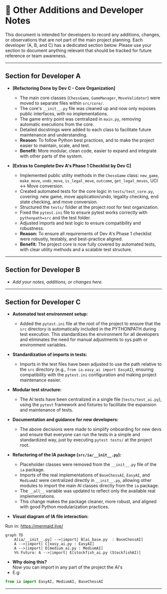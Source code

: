 # 📝 Other Additions and Developer Notes

This document is intended for developers to record any additions, changes, or observations that are not part of the main project planning. Each developer (A, B, and C) has a dedicated section below. Please use your section to document anything relevant that should be tracked for future reference or team awareness.

---

## Section for Developer A

- **[Refactoring Done by Dev C - Core Organization]**
  - The main core classes (`ChessGame`, `GameManager`, `MoveValidator`) were moved to separate files within `src/core/`.
  - The core's `__init__.py` file was cleaned up and now only exposes public interfaces, with no implementations.
  - The game entry point was centralized in `main.py`, removing automatic executions from the core.
  - Detailed docstrings were added to each class to facilitate future maintenance and understanding.
  - **Reason:** To follow Python best practices, and to make the project easier to maintain, scale, and test.
  - **Benefit:** More modular, clean code, easier to expand and integrate with other parts of the system.

- **[Extras to Complete Dev A's Phase 1 Checklist by Dev C]**
  - Implemented public utility methods in the `ChessGame` class: `new_game`, `make_move`, `undo_move`, `is_legal_move`, `outcome`, `get_legal_moves`, UCI <-> Move conversion.
  - Created automated tests for the core logic in `tests/test_core.py`, covering: new game, move application/undo, legality checking, end state checking, and move conversion.
  - Structured the `tests/` folder at the project root for test organization.
  - Fixed the `pytest.ini` file to ensure pytest works correctly with `pythonpath=src` and the test folder.
  - Adjusted imports and test logic to ensure compatibility and robustness.
  - **Reason:** To ensure all requirements of Dev A's Phase 1 checklist were robustly, testably, and best-practice aligned.
  - **Benefit:** The project core is now fully covered by automated tests, with clear utility methods and a scalable test structure.

---

## Section for Developer B

- _Add your notes, additions, or changes here._

---

## Section for Developer C

- **Automated test environment setup:**
  - Added the `pytest.ini` file at the root of the project to ensure that the `src` directory is automatically included in the PYTHONPATH during test execution. This standardizes the environment for all developers and eliminates the need for manual adjustments to sys.path or environment variables.

- **Standardization of imports in tests:**
  - Imports in the test files have been adjusted to use the path relative to the `src` directory (e.g., `from ia.easy_ai import EasyAI`), ensuring compatibility with the `pytest.ini` configuration and making project maintenance easier.

- **Modular test structure:**
  - The AI tests have been centralized in a single file (`tests/test_ai.py`), using the `pytest` framework and fixtures to facilitate the expansion and maintenance of tests.

- **Documentation and guidance for new developers:**
  - The above decisions were made to simplify onboarding for new devs and ensure that everyone can run the tests in a simple and standardized way, just by executing `pytest tests/` at the project root.

- **Refactoring of the IA package (`src/ia/__init__.py`):**
  - Placeholder classes were removed from the `__init__.py` file of the `ia` package.
  - Imports of the real implementations of `BaseChessAI`, `EasyAI`, and `MediumAI` were centralized directly in `__init__.py`, allowing other modules to import the main AI classes directly from the `ia` package.
  - The `__all__` variable was updated to reflect only the available real implementations.
  - This change makes the package cleaner, more robust, and aligned with good Python modularization practices.

- **Visual diagram of IA file interaction:**

Run in: https://mermaid.live/
```mermaid
graph TD
    A[ia/__init__.py] -->|import| B[ai_base.py  : BaseChessAI]
    A -->|import| C[easy_ai.py : EasyAI]
    A -->|import| D[medium_ai.py : MediumAI]
    %% Futuro: A -->|import| E[stockfish_ai.py (StockfishAI)]
```
- **Why doing this?**  
Now  you can import in any part of the project the AI's  
- E.g:
```python
from ia import EasyAI, MediumAI, BaseChessAI
```
---
